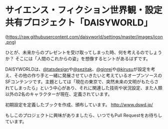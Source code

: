 # サイエンス・フィクション世界観・設定共有プロジェクト「DAISYWORLD」

(https://raw.githubusercontent.com/daisyworld/settings/master/images/icon.png)

ひとが、未来からのプレゼントを受け取ってしまった時、何を考えるのでしょうか？
そこには「人間のこれからの姿」を想像するヒントがあるはずです。

DAISYWORLDは、[@tatsdesign](https://twitter.com/tatsdesign)や[@sezitak](https://twitter.com/sezitak)、[@ginrei](https://twitter.com/ginrei)や[@kirusu](https://twitter.com/kirusu)が設定を考え、その他の作り手と一緒に発展させていきたいと考えているオープンソースのSFコンテンツです。主題としては「現在の東京で、突然未来の文明がもたらされてしまったら」という中心があり、それに関連した技術や状況設定、また人類以外の2名のキャラクターが現在、定義されています。

初期設定を定義したブックを作成、頒布しています。
<http://www.dswd.jp/>

もしこのプロジェクトに興味がありましたら、いつでもPull Requestをお待ちしています。
